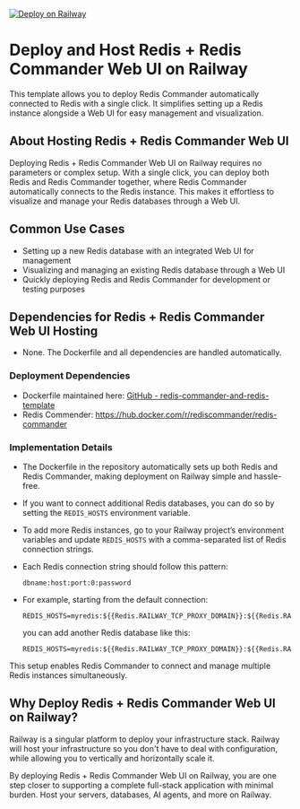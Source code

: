 [![Deploy on Railway](https://railway.com/button.svg)](https://railway.com/deploy/redis-redis-commander-web-ui?referralCode=cXPwOK)

# Deploy and Host Redis + Redis Commander Web UI on Railway

This template allows you to deploy Redis Commander automatically connected to Redis with a single click. It simplifies setting up a Redis instance alongside a Web UI for easy management and visualization.

## About Hosting Redis + Redis Commander Web UI

Deploying Redis + Redis Commander Web UI on Railway requires no parameters or complex setup. With a single click, you can deploy both Redis and Redis Commander together, where Redis Commander automatically connects to the Redis instance. This makes it effortless to visualize and manage your Redis databases through a Web UI.

## Common Use Cases

- Setting up a new Redis database with an integrated Web UI for management
- Visualizing and managing an existing Redis database through a Web UI
- Quickly deploying Redis and Redis Commander for development or testing purposes

## Dependencies for Redis + Redis Commander Web UI Hosting

- None. The Dockerfile and all dependencies are handled automatically.

### Deployment Dependencies

- Dockerfile maintained here: [GitHub - redis-commander-and-redis-template](https://github.com/compbyter/redis-commander-and-redis-template)
- Redis Commender: https://hub.docker.com/r/rediscommander/redis-commander

### Implementation Details

- The Dockerfile in the repository automatically sets up both Redis and Redis Commander, making deployment on Railway simple and hassle-free.

- If you want to connect additional Redis databases, you can do so by setting the `REDIS_HOSTS` environment variable.

- To add more Redis instances, go to your Railway project’s environment variables and update `REDIS_HOSTS` with a comma-separated list of Redis connection strings.

- Each Redis connection string should follow this pattern:

  ```
  dbname:host:port:0:password
  ```

- For example, starting from the default connection:

  ```
  REDIS_HOSTS=myredis:${{Redis.RAILWAY_TCP_PROXY_DOMAIN}}:${{Redis.RAILWAY_TCP_PROXY_PORT}}:0:${{Redis.REDIS_PASSWORD}}
  ```

  you can add another Redis database like this:

  ```
  REDIS_HOSTS=myredis:${{Redis.RAILWAY_TCP_PROXY_DOMAIN}}:${{Redis.RAILWAY_TCP_PROXY_PORT}}:0:${{Redis.REDIS_PASSWORD}},dbname:host:port:0:password
  ```

This setup enables Redis Commander to connect and manage multiple Redis instances simultaneously.

## Why Deploy Redis + Redis Commander Web UI on Railway?

Railway is a singular platform to deploy your infrastructure stack. Railway will host your infrastructure so you don't have to deal with configuration, while allowing you to vertically and horizontally scale it.

By deploying Redis + Redis Commander Web UI on Railway, you are one step closer to supporting a complete full-stack application with minimal burden. Host your servers, databases, AI agents, and more on Railway.
